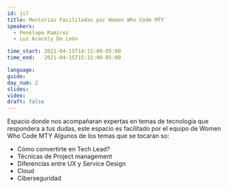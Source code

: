 ```yaml
---
id: js7
title: Mentorias Facilitadas por Women Who Code MTY
speakers:
  - Penélope Ramírez 
  - Luz Aracely De León

time_start: 2021-04-15T14:15:00-05:00
time_end:   2021-04-15T15:15:00-05:00

language: 
guide:
day_num: 2
slides: 
video: 
draft: false
---
```


Espacio donde nos acompañaran expertas en temas de tecnología que respondera a tus dudas, este espacio es facilitado por el equipo de Women Who Code MTY
Algunos de los temas que se tocaran so:
- Cómo convertirte en Tech Lead?
- Técnicas de Project management
- Diferencias entre UX y Service Design
- Cloud
- Ciberseguridad



